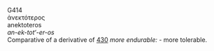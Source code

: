 <body>
  <p>G414<br>  ἀνεκτότερος  <br> anektoteros  <br><i>an-ek-tot‘-er-os </i><br>Comparative of a derivative of <a href="g0430.htm">430</a>  <i>more</i> <i>endurable:</i> - more tolerable.<br></p>
 </body>